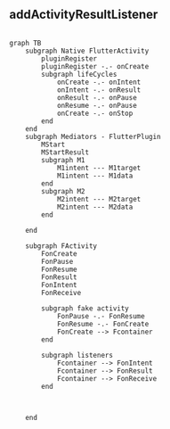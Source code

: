 ## addActivityResultListener

```java


```




```mermaid
graph TB
	subgraph Native FlutterActivity
		pluginRegister
		pluginRegister -.- onCreate
		subgraph lifeCycles
			onCreate -.- onIntent
			onIntent -.- onResult
			onResult -.- onPause
			onResume -.- onPause
			onCreate -.- onStop
		end
	end
	subgraph Mediators - FlutterPlugin
		MStart
		MStartResult
		subgraph M1
			M1intent --- M1target
			M1intent --- M1data
		end
		subgraph M2
			M2intent --- M2target
			M2intent --- M2data
		end
		
	end
	
	subgraph FActivity
		FonCreate
		FonPause 
		FonResume 
		FonResult 
		FonIntent 
		FonReceive 
		
		subgraph fake activity
			FonPause -.- FonResume
			FonResume -.- FonCreate
			FonCreate --> Fcontainer
		end
		
		subgraph listeners
			Fcontainer --> FonIntent
			Fcontainer --> FonResult
			Fcontainer --> FonReceive
		end
		
		
		
	end


```
<!--stackedit_data:
eyJoaXN0b3J5IjpbMTE2MzgzMzQ4NiwtMjg0MzgyOTEzLC0xMD
U4NDg2NjYzLC00MzQ5MzE3MDhdfQ==
-->